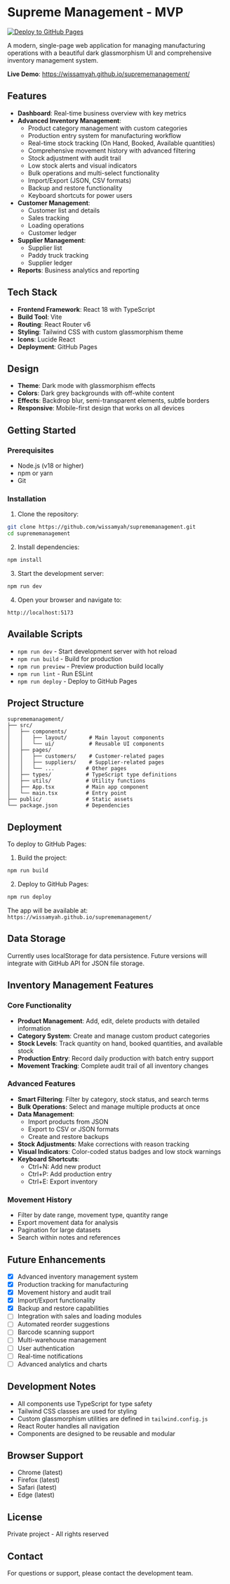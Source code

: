# Supreme Management - MVP

[![Deploy to GitHub Pages](https://github.com/wissamyah/suprememanagement/actions/workflows/deploy.yml/badge.svg)](https://github.com/wissamyah/suprememanagement/actions/workflows/deploy.yml)

A modern, single-page web application for managing manufacturing operations with a beautiful dark glassmorphism UI and comprehensive inventory management system.

**Live Demo**: https://wissamyah.github.io/suprememanagement/

## Features

- **Dashboard**: Real-time business overview with key metrics
- **Advanced Inventory Management**: 
  - Product category management with custom categories
  - Production entry system for manufacturing workflow
  - Real-time stock tracking (On Hand, Booked, Available quantities)
  - Comprehensive movement history with advanced filtering
  - Stock adjustment with audit trail
  - Low stock alerts and visual indicators
  - Bulk operations and multi-select functionality
  - Import/Export (JSON, CSV formats)
  - Backup and restore functionality
  - Keyboard shortcuts for power users
- **Customer Management**: 
  - Customer list and details
  - Sales tracking
  - Loading operations
  - Customer ledger
- **Supplier Management**:
  - Supplier list
  - Paddy truck tracking
  - Supplier ledger
- **Reports**: Business analytics and reporting

## Tech Stack

- **Frontend Framework**: React 18 with TypeScript
- **Build Tool**: Vite
- **Routing**: React Router v6
- **Styling**: Tailwind CSS with custom glassmorphism theme
- **Icons**: Lucide React
- **Deployment**: GitHub Pages

## Design

- **Theme**: Dark mode with glassmorphism effects
- **Colors**: Dark grey backgrounds with off-white content
- **Effects**: Backdrop blur, semi-transparent elements, subtle borders
- **Responsive**: Mobile-first design that works on all devices

## Getting Started

### Prerequisites

- Node.js (v18 or higher)
- npm or yarn
- Git

### Installation

1. Clone the repository:
```bash
git clone https://github.com/wissamyah/suprememanagement.git
cd suprememanagement
```

2. Install dependencies:
```bash
npm install
```

3. Start the development server:
```bash
npm run dev
```

4. Open your browser and navigate to:
```
http://localhost:5173
```

## Available Scripts

- `npm run dev` - Start development server with hot reload
- `npm run build` - Build for production
- `npm run preview` - Preview production build locally
- `npm run lint` - Run ESLint
- `npm run deploy` - Deploy to GitHub Pages

## Project Structure

```
suprememanagement/
├── src/
│   ├── components/
│   │   ├── layout/       # Main layout components
│   │   └── ui/           # Reusable UI components
│   ├── pages/
│   │   ├── customers/    # Customer-related pages
│   │   ├── suppliers/    # Supplier-related pages
│   │   └── ...          # Other pages
│   ├── types/           # TypeScript type definitions
│   ├── utils/           # Utility functions
│   ├── App.tsx          # Main app component
│   └── main.tsx         # Entry point
├── public/              # Static assets
└── package.json         # Dependencies
```

## Deployment

To deploy to GitHub Pages:

1. Build the project:
```bash
npm run build
```

2. Deploy to GitHub Pages:
```bash
npm run deploy
```

The app will be available at: `https://wissamyah.github.io/suprememanagement/`

## Data Storage

Currently uses localStorage for data persistence. Future versions will integrate with GitHub API for JSON file storage.

## Inventory Management Features

### Core Functionality
- **Product Management**: Add, edit, delete products with detailed information
- **Category System**: Create and manage custom product categories
- **Stock Levels**: Track quantity on hand, booked quantities, and available stock
- **Production Entry**: Record daily production with batch entry support
- **Movement Tracking**: Complete audit trail of all inventory changes

### Advanced Features
- **Smart Filtering**: Filter by category, stock status, and search terms
- **Bulk Operations**: Select and manage multiple products at once
- **Data Management**: 
  - Import products from JSON
  - Export to CSV or JSON formats
  - Create and restore backups
- **Stock Adjustments**: Make corrections with reason tracking
- **Visual Indicators**: Color-coded status badges and low stock warnings
- **Keyboard Shortcuts**:
  - Ctrl+N: Add new product
  - Ctrl+P: Add production entry
  - Ctrl+E: Export inventory

### Movement History
- Filter by date range, movement type, quantity range
- Export movement data for analysis
- Pagination for large datasets
- Search within notes and references

## Future Enhancements

- [x] Advanced inventory management system
- [x] Production tracking for manufacturing
- [x] Movement history and audit trail
- [x] Import/Export functionality
- [x] Backup and restore capabilities
- [ ] Integration with sales and loading modules
- [ ] Automated reorder suggestions
- [ ] Barcode scanning support
- [ ] Multi-warehouse management
- [ ] User authentication
- [ ] Real-time notifications
- [ ] Advanced analytics and charts

## Development Notes

- All components use TypeScript for type safety
- Tailwind CSS classes are used for styling
- Custom glassmorphism utilities are defined in `tailwind.config.js`
- React Router handles all navigation
- Components are designed to be reusable and modular

## Browser Support

- Chrome (latest)
- Firefox (latest)
- Safari (latest)
- Edge (latest)

## License

Private project - All rights reserved

## Contact

For questions or support, please contact the development team.